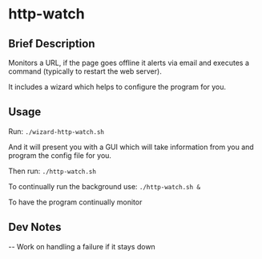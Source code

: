 # http-watch
## Brief Description
Monitors a URL, if the page goes offline it alerts via email and executes a command (typically to restart the web server).

It includes a wizard which helps to configure the program for you.


## Usage
Run: ```./wizard-http-watch.sh```

And it will present you with a GUI which will take information from you and program the config file for you.

Then run: ```./http-watch.sh```

To continually run the background use: ```./http-watch.sh &```

To have the program continually monitor

## Dev Notes
-- Work on handling a failure if it stays down
